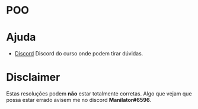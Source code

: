 # POO

# Ajuda

 * [Discord](https://discord.gg/m3kVwYM)
    Discord do curso onde podem tirar dúvidas.

# Disclaimer

Estas resoluções podem **não** estar totalmente corretas.
Algo que vejam que possa estar errado avisem me no discord **Manilator#6596**.
